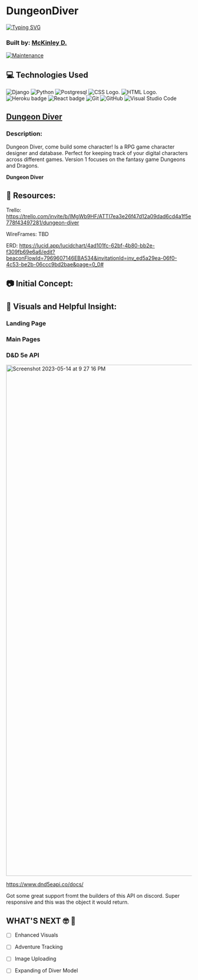 # DungeonDiver

<a href="https://git.io/typing-svg"><img src="https://readme-typing-svg.demolab.com?font=Castoro+Titling&size=30&duration=4000&pause=500&color=F7DB6F&background=837209&center=true&repeat=false&width=427&height=75&lines=Dungeon+Diver;build+some+character" alt="Typing SVG" /></a>

### Built by: [McKinley D.](http://linkedin.com/in/mckinleyo)

[![Maintenance](https://img.shields.io/badge/Maintained%3F-yes-green.svg)](https://GitHub.com/Naereen/StrapDown.js/graphs/commit-activity)

## :computer: Technologies Used

![Django](https://img.shields.io/badge/Django-092E20?style=for-the-badge&logo=django&logoColor=white)
![Python](https://img.shields.io/badge/Python-14354C?style=for-the-badge&logo=python&logoColor=white)
![Postgresql](https://img.shields.io/badge/PostgreSQL-316192?style=for-the-badge&logo=postgresql&logoColor=white)
![CSS Logo.](https://img.shields.io/badge/CSS-239120?&style=for-the-badge&logo=css3&logoColor=white "CSS Logo")
![HTML Logo.](https://img.shields.io/badge/HTML5-E34F26?style=for-the-badge&logo=html5&logoColor=white "HTML Logo")
![Heroku badge](https://img.shields.io/badge/Heroku-430098?style=for-the-badge&logo=heroku&logoColor=white)
![React badge](https://img.shields.io/badge/React-20232A?style=for-the-badge&logo=react&logoColor=61DAFB)
![Git](https://img.shields.io/badge/GIT-E44C30?style=for-the-badge&logo=git&logoColor=white)
![GitHub](https://img.shields.io/badge/GitHub-100000?style=for-the-badge&logo=github&logoColor=white)
![Visual Studio Code](https://img.shields.io/badge/Visual_Studio_Code-0078D4?style=for-the-badge&logo=visual%20studio%20code&logoColor=white)

## **[Dungeon Diver](https://dungeondiver.herokuapp.com/)**

### Description:
Dungeon Diver, come build some character! Is a RPG game character designer and database. Perfect for keeping track of your digital characters across different games. Version 1 focuses on the fantasy game Dungeons and Dragons. 


**Dungeon Diver** 

## :link: Resources: 
Trello: https://trello.com/invite/b/IMgWb9HF/ATTI7ea3e26f47d12a09dad6cd4a1f5e778f43497281/dungeon-diver

WireFrames: TBD

ERD: https://lucid.app/lucidchart/4ad101fc-62bf-4b80-bb2e-f309fb69e6a6/edit?beaconFlowId=7969607146EBA534&invitationId=inv_ed5a29ea-06f0-4c53-be2b-06ccc9bd2bae&page=0_0#

</div>

## 📷 Initial Concept:



## :camera_flash: Visuals and Helpful Insight:

### Landing Page


### Main Pages



### D&D 5e API

<img width="1382" alt="Screenshot 2023-05-14 at 9 27 16 PM" src="https://github.com/redroguea1/DungeonDiver/assets/125352596/5f2a6137-df27-425c-8448-38a76c0ab5e1">

https://www.dnd5eapi.co/docs/

Got some great support fromt the builders of this API on discord. Super responsive and this was the object it would return. 

## WHAT'S NEXT 🤓 🧰

- [ ] Enhanced Visuals
- [ ] Adventure Tracking
- [ ] Image Uploading 
- [ ] Expanding of Diver Model

